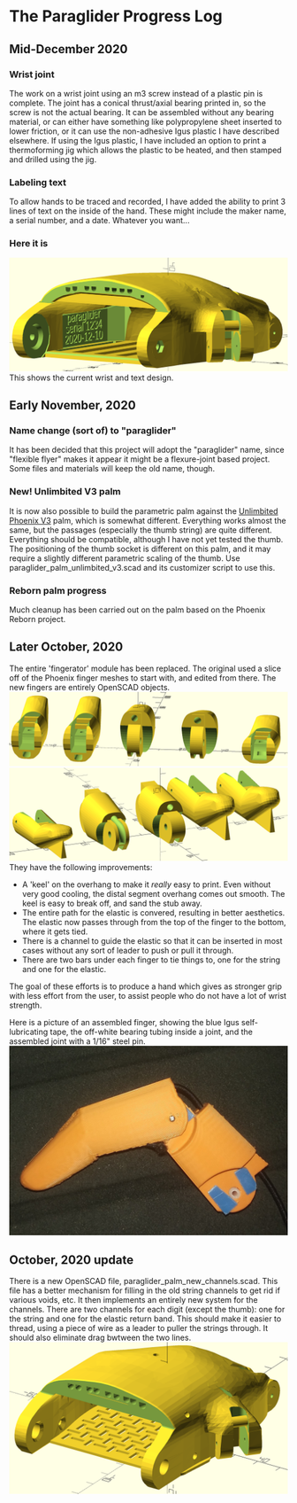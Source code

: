 # The Paraglider Progress Log
## Mid-December 2020
### Wrist joint
The work on a wrist joint using an m3 screw instead of a plastic pin
is complete.  The joint has a conical thrust/axial bearing printed
in, so the screw is not the actual bearing.  It can be assembled
without any bearing material, or can either have something like
polypropylene sheet inserted to lower friction, or it can use the
non-adhesive Igus plastic I have described elsewhere.  If using the
Igus plastic, I have included an option to print a thermoforming jig
which allows the plastic to be heated, and then stamped and drilled
using the jig.

### Labeling text
To allow hands to be traced and recorded, I have added the ability
to print 3 lines of text on the inside of the hand. These might
include the maker name, a serial number, and a date.
Whatever you want...

### Here it is
![Hand with new bearings and text](images/december2020palm.png)
This shows the current wrist and text design.

## Early November, 2020

### Name change (sort of) to "paraglider"
It has been decided that this project will adopt the "paraglider" name, since "flexible flyer" makes it appear it might be a flexure-joint based project.  Some files and materials will keep the old name, though.

### New!  Unlimbited V3 palm 
It is now also possible to build the parametric palm against the [Unlimbited Phoenix V3](https://www.thingiverse.com/thing:1674320)  palm, which is somewhat different.  Everything works almost the same, but the passages (especially the thumb string) are quite different. Everything should be compatible, although I have not yet tested the thumb.  The positioning of the thumb socket is different on this palm, and it may require a slightly different parametric scaling of the thumb. Use paraglider_palm_unlimbited_v3.scad and its customizer script to use this.

### Reborn palm progress
Much cleanup has been carried out on the palm based on the Phoenix Reborn project.  

## Later October, 2020
The entire 'fingerator' module has been replaced. The original used a slice off of the Phoenix finger meshes to start with, and edited from there.  The new fingers are entirely OpenSCAD objects.  
![Rendered image of new fingers](images/fingerator.png) ![Rendered image of new fingers](images/fingerator_2.png)  They have the following improvements:

* A 'keel' on the overhang to make it _really_ easy to print.  Even without very good cooling,  the distal segment overhang comes out smooth. The keel is easy to break off, and sand the stub away.
* The entire path for the elastic is convered, resulting in better aesthetics. The elastic now passes through from the top of the finger to the bottom, where it gets tied.
* There is a channel to guide the elastic so that it can be inserted in most cases without any  sort of leader to push or pull it through.
* There are two bars under each finger to tie things to, one for the string and one for the elastic.

The goal of these efforts is to produce a hand which gives as stronger grip with less effort from the user, to assist people who do not have a lot of wrist strength.

Here is a picture of an assembled finger, showing the blue Igus self-lubricating tape, the off-white bearing tubing inside a joint, and the assembled joint with a 1/16" steel pin.
![picture](images/assembled_finger.jpg) 

## October, 2020 update
There is a new OpenSCAD file, paraglider\_palm\_new\_channels.scad.  This file has a better mechanism for filling in the old string channels to get rid if various voids, etc.  It then implements an entirely new system for the channels.  There are two channels for each digit (except the thumb): one for the string and one for the elastic return band.  This should make it easier to thread, using a piece of wire as a leader to puller the strings through. It should also eliminate drag bwtween the two lines. 
![Rendered image of new channels](images/paraglider_palm_new_channels.png)

